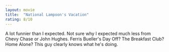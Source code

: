 ```yaml
---
layout: movie
title:  "National Lampoon's Vacation"
rating: 8/10
---
```



A lot funnier than I expected. Not sure why I expected much less from Chevy Chase or John Hughes. Ferris Bueller's Day Off? The Breakfast Club? Home Alone? This guy clearly knows what he's doing. 